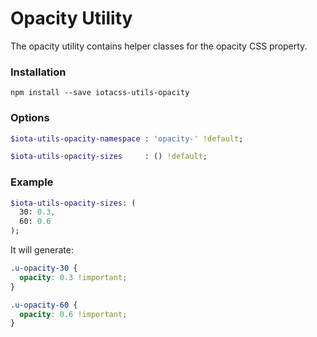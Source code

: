 # Opacity Utility #

The opacity utility contains helper classes for the opacity CSS property.


### Installation ###

```
npm install --save iotacss-utils-opacity
```


### Options ###

```sass
$iota-utils-opacity-namespace : 'opacity-' !default;

$iota-utils-opacity-sizes     : () !default;
```


### Example ###

```sass
$iota-utils-opacity-sizes: (
  30: 0.3,
  60: 0.6
);
```

It will generate:

```css
.u-opacity-30 {
  opacity: 0.3 !important;
}

.u-opacity-60 {
  opacity: 0.6 !important;
}
```
